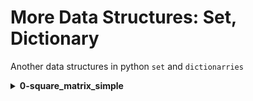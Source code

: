 # More Data Structures: Set, Dictionary
Another data structures in python `set` and `dictionarries`

<details>
<summary><b>0-square_matrix_simple</b></summary>
Basic python program to that returns a new 2d matrix of each element squared
</details>
